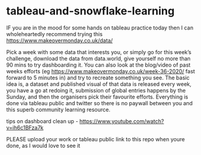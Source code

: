 # tableau-and-snowflake-learning



IF you are in the mood for some hands on tableau practice today then I can wholeheartedly recommend trying this https://www.makeovermonday.co.uk/data/


Pick a week with some data that interests you, or simply go for this week’s challenge, download the data from data.world, give yourself no more than 90 mins to try dashboarding it. You can also look at the blog/video of past weeks efforts (eg https://www.makeovermonday.co.uk/week-36-2020/ fast forward to 5 minutes in) and try to recreate something you see. The basic idea is, a dataset and published visual of that data is released every week, you have a go at redoing it, submission of global entries happens by the Sunday, and then the organisers pick their favourite efforts. Everything is done via tableau public and twitter so there is no paywall between you and this superb community learning resource. 

tips on dashboard clean up - https://www.youtube.com/watch?v=ih6c1BFza7k 


PLEASE upload your work or tableau public link to this repo when youre done, as I would love to see it 

